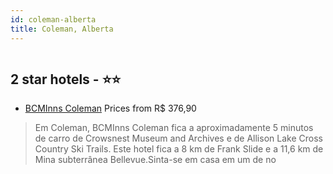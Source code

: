 ```yaml
---
id: coleman-alberta
title: Coleman, Alberta
---
```


<center><img src="https://i.travelapi.com/hotels/18000000/17310000/17305800/17305774/7cb70cd4_z.jpg" alt="" /></center>


##  2 star hotels - ⭐️⭐️

-    [BCMInns Coleman](https://us.hurb.com/hotels/coleman/bcminns-coleman-HT-XTUX?cmp=18055) Prices from R$ 376,90
   > Em Coleman, BCMInns Coleman fica a aproximadamente 5 minutos de carro de Crowsnest Museum and Archives e de Allison Lake Cross Country Ski Trails.  Este hotel fica a 8 km de Frank Slide e a 11,6 km de Mina subterrânea Bellevue.Sinta-se em casa em um de no
